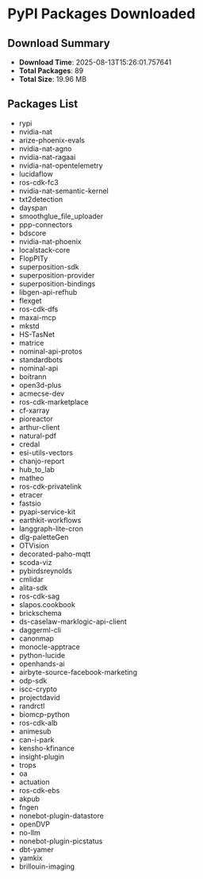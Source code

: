 # PyPI Packages Downloaded

## Download Summary
- **Download Time**: 2025-08-13T15:26:01.757641
- **Total Packages**: 89
- **Total Size**: 19.96 MB

## Packages List
- rypi
- nvidia-nat
- arize-phoenix-evals
- nvidia-nat-agno
- nvidia-nat-ragaai
- nvidia-nat-opentelemetry
- lucidaflow
- ros-cdk-fc3
- nvidia-nat-semantic-kernel
- txt2detection
- dayspan
- smoothglue_file_uploader
- ppp-connectors
- bdscore
- nvidia-nat-phoenix
- localstack-core
- FlopPITy
- superposition-sdk
- superposition-provider
- superposition-bindings
- libgen-api-refhub
- flexget
- ros-cdk-dfs
- maxai-mcp
- mkstd
- HS-TasNet
- matrice
- nominal-api-protos
- standardbots
- nominal-api
- boitrann
- open3d-plus
- acmecse-dev
- ros-cdk-marketplace
- cf-xarray
- pioreactor
- arthur-client
- natural-pdf
- credal
- esi-utils-vectors
- chanjo-report
- hub_to_lab
- matheo
- ros-cdk-privatelink
- etracer
- fastsio
- pyapi-service-kit
- earthkit-workflows
- langgraph-lite-cron
- dlg-paletteGen
- OTVision
- decorated-paho-mqtt
- scoda-viz
- pybirdsreynolds
- cmlidar
- alita-sdk
- ros-cdk-sag
- slapos.cookbook
- brickschema
- ds-caselaw-marklogic-api-client
- daggerml-cli
- canonmap
- monocle-apptrace
- python-lucide
- openhands-ai
- airbyte-source-facebook-marketing
- odp-sdk
- iscc-crypto
- projectdavid
- randrctl
- biomcp-python
- ros-cdk-alb
- animesub
- can-i-park
- kensho-kfinance
- insight-plugin
- trops
- oa
- actuation
- ros-cdk-ebs
- akpub
- fngen
- nonebot-plugin-datastore
- openDVP
- no-llm
- nonebot-plugin-picstatus
- dbt-yamer
- yamkix
- brillouin-imaging
